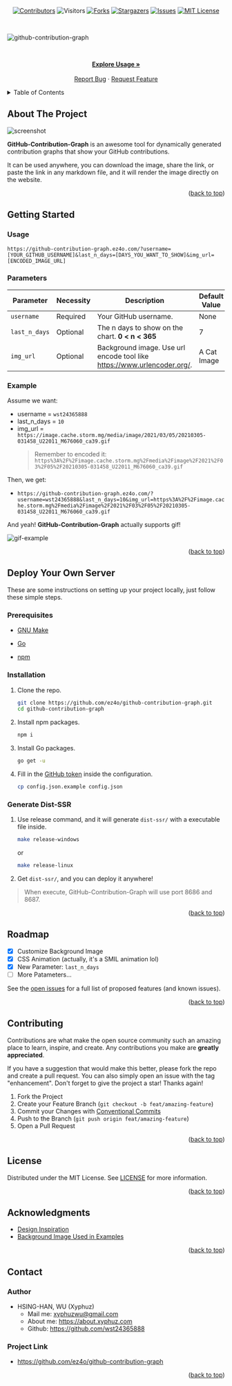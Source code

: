 <div id="top"></div>

<!-- PROJECT SHIELDS -->

[<div align="center"> ![Contributors][contributors-shield]][contributors-url]
![Visitors](https://estruyf-github.azurewebsites.net/api/VisitorHit?user=wst24365888&repo=ez4o/github-contribution-graph&countColor=rgb(0,%20126,%20198))
[![Forks][forks-shield]][forks-url]
[![Stargazers][stars-shield]][stars-url]
[![Issues][issues-shield]][issues-url]
[![MIT License][license-shield]</div>][license-url]

<br />

![github-contribution-graph](https://socialify.git.ci/ez4o/github-contribution-graph/image?description=1&font=KoHo&name=1&owner=1&pattern=Circuit%20Board&theme=Light)

<!-- PROJECT LOGO -->
<br />
<div align="center">
<p align="center">
    <a href="https://github.com/ez4o/github-contribution-graph#usage"><strong>Explore Usage »</strong></a>
    <br />
    <br />
    <a href="https://github.com/ez4o/github-contribution-graph/issues">Report Bug</a>
    ·
    <a href="https://github.com/ez4o/github-contribution-graph/issues">Request Feature</a>
  </p>
</div>

<!-- TABLE OF CONTENTS -->
<details>
  <summary>Table of Contents</summary>
  <ol>
    <li>
      <a href="#about-the-project">About The Project</a>
    </li>
    <li>
      <a href="#getting-started">Getting Started</a>
      <ul>
        <li><a href="#usage">Usage</a></li>
        <li><a href="#parameters">Parameters</a></li>
      </ul>
    </li>
    <li><a href="#deploy-your-own-server">Deploy Your Own Server</a></li>
    <li><a href="#roadmap">Roadmap</a></li>
    <li><a href="#contributing">Contributing</a></li>
    <li><a href="#license">License</a></li>
    <li><a href="#acknowledgments">Acknowledgments</a></li>
    <li><a href="#contact">Contact</a></li>
  </ol>
</details>

<!-- ABOUT THE PROJECT -->

## About The Project

![screenshot][product-screenshot]

**GitHub-Contribution-Graph** is an awesome tool for dynamically generated
contribution graphs that show your GitHub contributions.

It can be used anywhere, you can download the image, share the link, or paste
the link in any markdown file, and it will render the image directly on the
website.

<p align="right">(<a href="#top">back to top</a>)</p>

<!-- GETTING STARTED -->

## Getting Started

<!-- USAGE EXAMPLES -->

### Usage

`https://github-contribution-graph.ez4o.com/?username=[YOUR_GITHUB_USERNAME]&last_n_days=[DAYS_YOU_WANT_TO_SHOW]&img_url=[ENCODED_IMAGE_URL]`

### Parameters

| Parameter     | Necessity | Description                                                               | Default Value |
| ------------- | --------- | ------------------------------------------------------------------------- | ------------- |
| `username`    | Required  | Your GitHub username.                                                     | None          |
| `last_n_days` | Optional  | The n days to show on the chart. **0 < n < 365**                          | 7             |
| `img_url`     | Optional  | Background image. Use url encode tool like <https://www.urlencoder.org/>. | A Cat Image   |

### Example

Assume we want:

- username = `wst24365888`
- last_n_days = `10`
- img_url = `https://image.cache.storm.mg/media/image/2021/03/05/20210305-031458_U22011_M676060_ca39.gif` 
  > Remember to encoded it: `https%3A%2F%2Fimage.cache.storm.mg%2Fmedia%2Fimage%2F2021%2F03%2F05%2F20210305-031458_U22011_M676060_ca39.gif`

Then, we get:

- `https://github-contribution-graph.ez4o.com/?username=wst24365888&last_n_days=10&img_url=https%3A%2F%2Fimage.cache.storm.mg%2Fmedia%2Fimage%2F2021%2F03%2F05%2F20210305-031458_U22011_M676060_ca39.gif`

And yeah! **GitHub-Contribution-Graph** actually supports gif!

![gif-example](https://github-contribution-graph.ez4o.com/?username=wst24365888&last_n_days=10&img_url=https%3A%2F%2Fimage.cache.storm.mg%2Fmedia%2Fimage%2F2021%2F03%2F05%2F20210305-031458_U22011_M676060_ca39.gif)

<p align="right">(<a href="#top">back to top</a>)</p>

## Deploy Your Own Server

These are some instructions on setting up your project locally, just follow
these simple steps.

### Prerequisites

- [GNU Make](https://community.chocolatey.org/packages/make)

- [Go](https://go.dev/doc/install)

- [npm](https://docs.npmjs.com/downloading-and-installing-node-js-and-npm)

### Installation

1. Clone the repo.

   ```sh
   git clone https://github.com/ez4o/github-contribution-graph.git
   cd github-contribution-graph
   ```

2. Install npm packages.

   ```sh
   npm i
   ```

3. Install Go packages.

   ```sh
   go get -u
   ```

4. Fill in the [GitHub token](https://github.com/settings/tokens/new) inside the
   configuration.

   ```sh
   cp config.json.example config.json
   ```

### Generate Dist-SSR

1. Use release command, and it will generate `dist-ssr/` with a executable file
   inside.

   ```sh
   make release-windows
   ```

   or

   ```sh
   make release-linux
   ```

2. Get `dist-ssr/`, and you can deploy it anywhere!

> When execute, GitHub-Contribution-Graph will use port 8686 and 8687.

<p align="right">(<a href="#top">back to top</a>)</p>

<!-- ROADMAP -->

## Roadmap

- [x] Customize Background Image
- [x] CSS Animation (actually, it's a SMIL animation lol)
- [x] New Parameter: `last_n_days`
- [ ] More Patameters...

See the [open issues](https://github.com/ez4o/github-contribution-graph/issues)
for a full list of proposed features (and known issues).

<p align="right">(<a href="#top">back to top</a>)</p>

<!-- CONTRIBUTING -->

## Contributing

Contributions are what make the open source community such an amazing place to
learn, inspire, and create. Any contributions you make are **greatly
appreciated**.

If you have a suggestion that would make this better, please fork the repo and
create a pull request. You can also simply open an issue with the tag
"enhancement". Don't forget to give the project a star! Thanks again!

1. Fork the Project
2. Create your Feature Branch (`git checkout -b feat/amazing-feature`)
3. Commit your Changes with
   [Conventional Commits](https://www.conventionalcommits.org/en/v1.0.0/)
4. Push to the Branch (`git push origin feat/amazing-feature`)
5. Open a Pull Request

<p align="right">(<a href="#top">back to top</a>)</p>

<!-- LICENSE -->

## License

Distributed under the MIT License. See
[LICENSE](https://github.com/ez4o/github-contribution-graph/blob/main/LICENSE)
for more information.

<p align="right">(<a href="#top">back to top</a>)</p>

<!-- ACKNOWLEDGMENTS -->

## Acknowledgments

- [Design Inspiration](https://plotparade.com/)
- [Background Image Used in Examples](https://unsplash.com/photos/NRQV-hBF10M)

<p align="right">(<a href="#top">back to top</a>)</p>

<!-- CONTACT -->

## Contact

### Author

- HSING-HAN, WU (Xyphuz)
  - Mail me: xyphuzwu@gmail.com
  - About me: <https://about.xyphuz.com>
  - Github: <https://github.com/wst24365888>

### Project Link

- <https://github.com/ez4o/github-contribution-graph>

<p align="right">(<a href="#top">back to top</a>)</p>

<!-- MARKDOWN LINKS & IMAGES -->
<!-- https://www.markdownguide.org/basic-syntax/#reference-style-links -->

[contributors-shield]: https://img.shields.io/github/contributors/ez4o/github-contribution-graph.svg?style=for-the-badge
[contributors-url]: https://github.com/ez4o/github-contribution-graph/graphs/contributors
[forks-shield]: https://img.shields.io/github/forks/ez4o/github-contribution-graph.svg?style=for-the-badge
[forks-url]: https://github.com/ez4o/github-contribution-graph/network/members
[stars-shield]: https://img.shields.io/github/stars/ez4o/github-contribution-graph.svg?style=for-the-badge
[stars-url]: https://github.com/ez4o/github-contribution-graph/stargazers
[issues-shield]: https://img.shields.io/github/issues/ez4o/github-contribution-graph.svg?style=for-the-badge
[issues-url]: https://github.com/ez4o/github-contribution-graph/issues
[license-shield]: https://img.shields.io/github/license/ez4o/github-contribution-graph.svg?style=for-the-badge
[license-url]: https://github.com/ez4o/github-contribution-graph/blob/main/LICENSE
[product-screenshot]: https://github-contribution-graph.ez4o.com/?username=wst24365888&img_url=https%3A%2F%2Fimages.unsplash.com%2Fphoto-1506744038136-46273834b3fb%3Fixid%3DMnwxMjA3fDB8MHxwaG90by1wYWdlfHx8fGVufDB8fHx8%26ixlib%3Drb-1.2.1%26auto%3Dformat%26fit%3Dcrop%26w%3D1000%26q%3D80&fbclid=IwAR1AUDKHzjzBSjKle6J44dYRSrIbvBu8eTxtrfhpPxhBnBsOizgSq63bYbU
